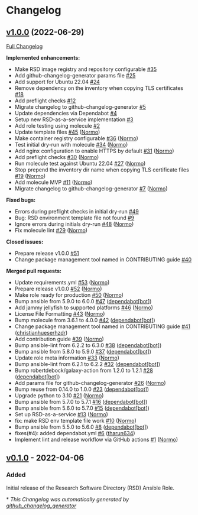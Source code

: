 # Changelog

## [v1.0.0](https://github.com/hifis-net/ansible-role-rsd/tree/v1.0.0) (2022-06-29)

[Full Changelog](https://github.com/hifis-net/ansible-role-rsd/compare/v0.1.0...v1.0.0)

**Implemented enhancements:**

- Make RSD image registry and repository configurable [\#35](https://github.com/hifis-net/ansible-role-rsd/issues/35)
- Add github-changelog-generator params file [\#25](https://github.com/hifis-net/ansible-role-rsd/issues/25)
- Add support for Ubuntu 22.04 [\#24](https://github.com/hifis-net/ansible-role-rsd/issues/24)
- Remove dependency on the inventory when copying TLS certificates [\#18](https://github.com/hifis-net/ansible-role-rsd/issues/18)
- Add preflight checks [\#12](https://github.com/hifis-net/ansible-role-rsd/issues/12)
- Migrate changelog to github-changelog-generator [\#5](https://github.com/hifis-net/ansible-role-rsd/issues/5)
- Update dependencies via Dependabot [\#4](https://github.com/hifis-net/ansible-role-rsd/issues/4)
- Setup new RSD-as-a-service implementation [\#3](https://github.com/hifis-net/ansible-role-rsd/issues/3)
- Add role testing using molecule [\#2](https://github.com/hifis-net/ansible-role-rsd/issues/2)
- Update template files [\#45](https://github.com/hifis-net/ansible-role-rsd/pull/45) ([Normo](https://github.com/Normo))
- Make container registry configurable [\#36](https://github.com/hifis-net/ansible-role-rsd/pull/36) ([Normo](https://github.com/Normo))
- Test initial dry-run with molecule [\#34](https://github.com/hifis-net/ansible-role-rsd/pull/34) ([Normo](https://github.com/Normo))
- Add nginx configuration to enable HTTPS by default [\#31](https://github.com/hifis-net/ansible-role-rsd/pull/31) ([Normo](https://github.com/Normo))
- Add preflight checks [\#30](https://github.com/hifis-net/ansible-role-rsd/pull/30) ([Normo](https://github.com/Normo))
- Run molecule test against Ubuntu 22.04 [\#27](https://github.com/hifis-net/ansible-role-rsd/pull/27) ([Normo](https://github.com/Normo))
- Stop prepend the inventory dir name when copying TLS certificate files [\#19](https://github.com/hifis-net/ansible-role-rsd/pull/19) ([Normo](https://github.com/Normo))
- Add molecule MVP [\#11](https://github.com/hifis-net/ansible-role-rsd/pull/11) ([Normo](https://github.com/Normo))
- Migrate changelog to github-changelog-generator [\#7](https://github.com/hifis-net/ansible-role-rsd/pull/7) ([Normo](https://github.com/Normo))

**Fixed bugs:**

- Errors during preflight checks in initial dry-run [\#49](https://github.com/hifis-net/ansible-role-rsd/issues/49)
- Bug: RSD environment template file not found [\#9](https://github.com/hifis-net/ansible-role-rsd/issues/9)
- Ignore errors during initials dry-run [\#48](https://github.com/hifis-net/ansible-role-rsd/pull/48) ([Normo](https://github.com/Normo))
- Fix molecule lint [\#29](https://github.com/hifis-net/ansible-role-rsd/pull/29) ([Normo](https://github.com/Normo))

**Closed issues:**

- Prepare release v1.0.0 [\#51](https://github.com/hifis-net/ansible-role-rsd/issues/51)
- Change package management tool named in CONTRIBUTING guide [\#40](https://github.com/hifis-net/ansible-role-rsd/issues/40)

**Merged pull requests:**

- Update requirements.yml [\#53](https://github.com/hifis-net/ansible-role-rsd/pull/53) ([Normo](https://github.com/Normo))
- Prepare release v1.0.0 [\#52](https://github.com/hifis-net/ansible-role-rsd/pull/52) ([Normo](https://github.com/Normo))
- Make role ready for production [\#50](https://github.com/hifis-net/ansible-role-rsd/pull/50) ([Normo](https://github.com/Normo))
- Bump ansible from 5.9.0 to 6.0.0 [\#47](https://github.com/hifis-net/ansible-role-rsd/pull/47) ([dependabot[bot]](https://github.com/apps/dependabot))
- Add jammy jellyfish to supported platforms [\#46](https://github.com/hifis-net/ansible-role-rsd/pull/46) ([Normo](https://github.com/Normo))
- License File Formatting [\#43](https://github.com/hifis-net/ansible-role-rsd/pull/43) ([Normo](https://github.com/Normo))
- Bump molecule from 3.6.1 to 4.0.0 [\#42](https://github.com/hifis-net/ansible-role-rsd/pull/42) ([dependabot[bot]](https://github.com/apps/dependabot))
- Change package management tool named in CONTRIBUTING guide [\#41](https://github.com/hifis-net/ansible-role-rsd/pull/41) ([christianhueserhzdr](https://github.com/christianhueserhzdr))
- Add contribution guide [\#39](https://github.com/hifis-net/ansible-role-rsd/pull/39) ([Normo](https://github.com/Normo))
- Bump ansible-lint from 6.2.2 to 6.3.0 [\#38](https://github.com/hifis-net/ansible-role-rsd/pull/38) ([dependabot[bot]](https://github.com/apps/dependabot))
- Bump ansible from 5.8.0 to 5.9.0 [\#37](https://github.com/hifis-net/ansible-role-rsd/pull/37) ([dependabot[bot]](https://github.com/apps/dependabot))
- Update role meta information [\#33](https://github.com/hifis-net/ansible-role-rsd/pull/33) ([Normo](https://github.com/Normo))
- Bump ansible-lint from 6.2.1 to 6.2.2 [\#32](https://github.com/hifis-net/ansible-role-rsd/pull/32) ([dependabot[bot]](https://github.com/apps/dependabot))
- Bump robertdebock/galaxy-action from 1.2.0 to 1.2.1 [\#28](https://github.com/hifis-net/ansible-role-rsd/pull/28) ([dependabot[bot]](https://github.com/apps/dependabot))
- Add params file for github-changelog-generator [\#26](https://github.com/hifis-net/ansible-role-rsd/pull/26) ([Normo](https://github.com/Normo))
- Bump reuse from 0.14.0 to 1.0.0 [\#23](https://github.com/hifis-net/ansible-role-rsd/pull/23) ([dependabot[bot]](https://github.com/apps/dependabot))
- Upgrade python to 3.10 [\#21](https://github.com/hifis-net/ansible-role-rsd/pull/21) ([Normo](https://github.com/Normo))
- Bump ansible from 5.7.0 to 5.7.1 [\#16](https://github.com/hifis-net/ansible-role-rsd/pull/16) ([dependabot[bot]](https://github.com/apps/dependabot))
- Bump ansible from 5.6.0 to 5.7.0 [\#15](https://github.com/hifis-net/ansible-role-rsd/pull/15) ([dependabot[bot]](https://github.com/apps/dependabot))
- Set up RSD-as-a-service [\#13](https://github.com/hifis-net/ansible-role-rsd/pull/13) ([Normo](https://github.com/Normo))
- fix: make RSD env template file work [\#10](https://github.com/hifis-net/ansible-role-rsd/pull/10) ([Normo](https://github.com/Normo))
- Bump ansible from 5.5.0 to 5.6.0 [\#8](https://github.com/hifis-net/ansible-role-rsd/pull/8) ([dependabot[bot]](https://github.com/apps/dependabot))
- fixes\(\#4\): added dependabot.yml [\#6](https://github.com/hifis-net/ansible-role-rsd/pull/6) ([tharun634](https://github.com/tharun634))
- Implement lint and release workflow via GitHub actions [\#1](https://github.com/hifis-net/ansible-role-rsd/pull/1) ([Normo](https://github.com/Normo))

## [v0.1.0](https://github.com/hifis-net/ansible-role-rsd/releases/tag/v0.1.0) - 2022-04-06

### Added
Initial release of the Research Software Directory (RSD) Ansible Role.


\* *This Changelog was automatically generated by [github_changelog_generator](https://github.com/github-changelog-generator/github-changelog-generator)*
